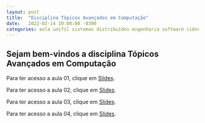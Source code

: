 ```yaml
---
layout: post
title:  "Disciplina Tópicos Avançados em Computação"
date:   2022-02-14 10:00:00 -0300
categories: aula unifil sistemas distribuídos engenharia software ciência computação 
---
```

## Sejam bem-vindos a disciplina **Tópicos Avançados em Computação**

Para ter acesso a aula 01, clique em [Slides][aula01]. 

Para ter acesso a aula 02, clique em [Slides][aula02]. 

Para ter acesso a aula 03, clique em [Slides][aula03]. 

Para ter acesso a aula 04, clique em [Slides][aula04]. 

[aula01]: /unifil/topicos-avancados/slides/aula01/index.html
[aula02]: /unifil/topicos-avancados/slides/aula02/index.html
[aula03]: /unifil/topicos-avancados/slides/aula03/index.html
[aula04]: /unifil/topicos-avancados/slides/aula04/index.html

